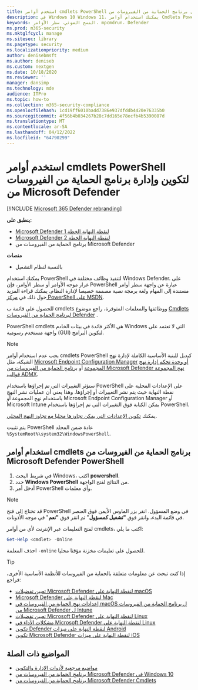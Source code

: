 ```yaml
---
title: استخدم أوامر cmdlets PowerShell لتكوين وتشغيل برنامج الحماية من الفيروسات من Microsoft Defender
description: في Windows 10 Windows 11، يمكنك استخدام أوامر Cmdlets PowerShell لتشغيل عمليات الفحص وتحديث معلومات الأمان وتغيير الإعدادات في برنامج الحماية من الفيروسات من Microsoft Defender.
keywords: المسح الضوئي، سطر الأوامر، mpcmdrun، Defender
ms.prod: m365-security
ms.mktglfcycl: manage
ms.sitesec: library
ms.pagetype: security
ms.localizationpriority: medium
author: denisebmsft
ms.author: deniseb
ms.custom: nextgen
ms.date: 10/18/2020
ms.reviewer: ''
manager: dansimp
ms.technology: mde
audience: ITPro
ms.topic: how-to
ms.collection: m365-security-compliance
ms.openlocfilehash: 1cd19ff6010badd7386e937dfddb4420e76335b0
ms.sourcegitcommit: 4f56b4b034267b28c7dd165e78ecfb4b5390087d
ms.translationtype: MT
ms.contentlocale: ar-SA
ms.lasthandoff: 04/12/2022
ms.locfileid: "64790299"
---
```

# <a name="use-powershell-cmdlets-to-configure-and-manage-microsoft-defender-antivirus"></a>استخدم أوامر cmdlets PowerShell لتكوين وإدارة برنامج الحماية من الفيروسات من Microsoft Defender

[!INCLUDE [Microsoft 365 Defender rebranding](../../includes/microsoft-defender.md)]


**ينطبق على:**
- [Microsoft Defender لنقطة النهاية الخطة 1](https://go.microsoft.com/fwlink/?linkid=2154037)
- [Microsoft Defender لنقطة النهاية الخطة 2](https://go.microsoft.com/fwlink/?linkid=2154037)
- برنامج الحماية من الفيروسات من Microsoft Defender

**منصات**
- بالنسبة لنظام التشغيل

يمكنك استخدام PowerShell لتنفيذ وظائف مختلفة في Windows Defender. على غرار موجه الأوامر أو سطر الأوامر، فإن PowerShell عبارة عن واجهة سطر أوامر مستندة إلى المهام ولغة برمجة نصية مصممة خصيصا لإدارة النظام. يمكنك قراءة المزيد حول ذلك في [مركز PowerShell على MSDN](/previous-versions/msdn10/mt173057(v=msdn.10)).

للحصول على قائمة ب cmdlets ووظائفها والمعلمات المتوفرة، راجع موضوع [Cmdlets لبرنامج الحماية من الفيروسات Defender](/powershell/module/defender) .

PowerShell cmdlets هي الأكثر فائدة في بيئات الخادم Windows التي لا تعتمد على واجهة مستخدم رسومية (GUI) لتكوين البرامج.

> [!NOTE]
> يجب عدم استخدام أوامر cmdlets PowerShell كبديل للبنية الأساسية الكاملة لإدارة نهج الشبكة، مثل [Microsoft Endpoint Configuration Manager](/configmgr) [أو وحدة تحكم إدارة نهج المجموعة](/previous-versions/windows/it-pro/windows-server-2008-R2-and-2008/cc731212(v=ws.11)) أو [ برنامج الحماية من الفيروسات من Microsoft Defender نهج المجموعة قوالب ADMX](https://www.microsoft.com/download/101445).

ستؤثر التغييرات التي تم إجراؤها باستخدام PowerShell على الإعدادات المحلية على نقطة النهاية حيث يتم نشر التغييرات أو إجراؤها. وهذا يعني أن عمليات نشر النهج باستخدام نهج المجموعة أو Microsoft Endpoint Configuration Manager أو Microsoft Intune يمكن الكتابة فوق التغييرات التي تم إجراؤها باستخدام PowerShell.

يمكنك [تكوين الإعدادات التي يمكن تجاوزها محليا مع تجاوز النهج المحلي](configure-local-policy-overrides-microsoft-defender-antivirus.md).

يتم تثبيت PowerShell عادة ضمن المجلد `%SystemRoot%\system32\WindowsPowerShell`.

## <a name="use-microsoft-defender-antivirus-powershell-cmdlets"></a>استخدام أوامر cmdlets برنامج الحماية من الفيروسات من Microsoft Defender PowerShell

1. في شريط البحث Windows، اكتب **powershell**.
2. حدد **Windows PowerShell** من النتائج لفتح الواجهة.
3. أدخل أمر PowerShell وأي معلمات.

> [!NOTE]
> قد تحتاج إلى فتح PowerShell في وضع المسؤول. انقر بزر الماوس الأيمن فوق العنصر في قائمة البدء، وانقر فوق **"تشغيل كمسؤول**" ثم انقر فوق **"نعم**" في موجه الأذونات.

لفتح التعليمات عبر الإنترنت لأي من أوامر cmdlets، اكتب ما يلي:

```PowerShell
Get-Help <cmdlet> -Online
```

احذف المعلمة `-online` للحصول على تعليمات مخزنة مؤقتا محليا.

> [!TIP]
> إذا كنت تبحث عن معلومات متعلقة بالحماية من الفيروسات للأنظمة الأساسية الأخرى، فراجع:
> - [تعيين تفضيلات Microsoft Defender لنقطة النهاية على macOS](mac-preferences.md)
> - [Microsoft Defender لنقطة النهاية على Mac](microsoft-defender-endpoint-mac.md)
> - [إعدادات نهج الحماية من الفيروسات في macOS ل برنامج الحماية من الفيروسات من Microsoft Defender ل Intune](/mem/intune/protect/antivirus-microsoft-defender-settings-macos)
> - [تعيين تفضيلات Microsoft Defender لنقطة النهاية على Linux](linux-preferences.md)
> - [مشكلات الأداء في Microsoft Defender لنقطة النهاية على Linux](microsoft-defender-endpoint-linux.md)
> - [تكوين Defender لنقطة النهاية على ميزات Android](android-configure.md)
> - [تكوين Microsoft Defender لنقطة النهاية على ميزات iOS](ios-configure-features.md)

## <a name="related-topics"></a>المواضيع ذات الصلة

- [مواضيع مرجعية لأدوات الإدارة والتكوين](configuration-management-reference-microsoft-defender-antivirus.md)
- [برنامج الحماية من الفيروسات من Microsoft Defender في Windows 10](microsoft-defender-antivirus-in-windows-10.md)
- [برنامج الحماية من الفيروسات من Microsoft Defender Cmdlets](/powershell/module/defender)
